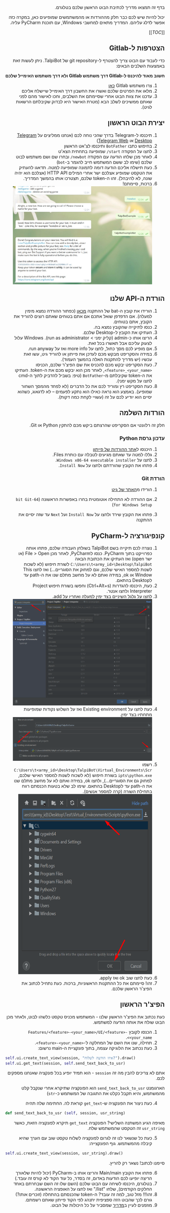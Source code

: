 <div dir="rtl" align="right">

בדף זה תמצאו מדריך לכתיבת הבוט הראשון שלכם בטלגרם.

יכול להיות שיש לכם כבר חלק מההורדות או מהמשתמשים שמופיעים כאן, במקרה כזה אפשר לדלג עליהם. המדריך מתאים למחשבי Windows, עם תוכנת PyCharm עליה.

[[_TOC_]]

</div>

<h2 dir="rtl" align="right"> הצטרפות ל-Gitlab </h2>

<div dir="rtl" align="right">

כדי לעבוד עם הבוט צריך להצטרף ל-git repository של TalpiBot. ניתן לעשות זאת באמצעות השלבים הבאים:

**חשוב מאוד להיכנס ל-Gitlab דרך משתמש Gitlab ולא דרך משתמש האימייל שלכם**

1. צרו משתמש Gitlab [כאן](https://gitlab.com/users/sign_up)
2. מלאו את הפרטים שלכם ואשרו את החשבון דרך האימייל שיישלח אליכם
3. עדכנו את צוות הבוט אחרי שסיימתם את השלבים, וחכו לאישור מהם לפני שאתם ממשיכים לשלב הבא (מטרת האישור היא לבדוק שקיבלתם הרשאות לגיט).

</div>

<h2 dir="rtl" align="right"> יצירת הבוט הראשון </h2>

<div dir="rtl" align="right">

1. תיכנסו ל-Telegram בדרך שהכי נוחה לכם (אנחנו ממליצים על [Telegram Desktop](https://desktop.telegram.org/) או [Telegram Web](https://web.telegram.org/))
2. בחיפוש כתבו `BotFather` ותיכנסו לצ'אט הראשון
3. לחצו על הפקודה `start/` שמופיעה בתחתית הצא'ט
4. לאחר מכן שלחו הודעה עם הפקודה `newbot/` ובחרו שם ושם משתמש לבוט שלכם (שימו לב ששם המשתמש חייב להגמר ב-`bot`)
5. כעת תישלח אליכם הודעה דומה לתמונה שמופיעה למטה. תדאגו להעתיק את הטקסט שמופיע אצלכם ישר אחרי המילים HTTP API (אצלכם הוא יהיה שונה, לא להיבהל).
זהו ה-token שלכם, תצטרכו אותו בהמשך המדריך.
6. ברכות, סיימתם!
![BotFather](uploads/ea88efbb58183a9c1c1f2464c15512ae/BotFather.jpeg)


</div>

<h2 dir="rtl" align="right"> הורדת ה-API שלנו </h2>

<div dir="rtl" align="right">

1. הורידו את קובץ ה-bat של ההתקנה [מכאן](none) (כפתור ההורדה נמצא מימין למעלה). אם הדפדפן שואל אתכם אם אתם בטוחים שאתם רוצים להוריד את הקובץ, אתם בטוחים.
2. כנסו לתיקייה שהקובץ נמצא בה.
3. העתיקו את הקובץ ל-Desktop שלכם.
3. הריצו אותו כ-admin (קליק ימני > run as administrator). Windows עלול לצעוק עליכם אבל תאשרו בכל זאת.
4. אם מופיע לכם מסך כחול, לחצו על more info ואז על run anyway.
5. במידה והסקריפט מבקש מכם לעדכן את פייתון או להוריד גיט, עשו זאת עכשיו (יש מדריך להתקנות האלה בהמשך העמוד).
6. כעת הסקריפט יבקש מכם להכניס את שם הפיצ'ר שלכם,                                               הכניסו
 `<feature>_<your_name>`, לאחר מכן הוא יבקש מכם את ה-token. העתיקו את ה-token שקיבלתם מ-`BotFather` (טיפ: בשביל להדביק לתוך ה-cmd לחצו על מקש ימני).
7. כעת הסקריפט רץ ומוריד לכם את כל הדברים (לא לפחד מהמסך השחור שמופיע). באמצע הוא נראה כאילו הוא נתקע לפעמים – לא לדגאוג, כשהוא יסיים הוא יודיע לכם על זה (עשויי לקחת כמה דקות).

</div>

<h2 dir="rtl" align="right"> הורדות השלמה </h2>

<div dir="rtl" align="right">
חלק זה רלוונטי אם הסקריפט שהרצתם ביקש מכם להתקין Python או Git.
</div>

<h3 dir="rtl" align="right"> עדכון גרסת Python </h3>

<div dir="rtl" align="right">

1. היכנסו ל[אתר ההורדות של פייתון](https://www.python.org/downloads/release/python-380/)
2. גללו למטה עד שאתם מגיעים לטבלה עם כותרת Files.
3. לחצו על `Windows x86-64 executable installer`.
4. פתחו את הקובץ שהורדתם ולחצו על `Install Now`.

</div>

<h3 dir="rtl" align="right"> הורדת Git </h3>

<div dir="rtl" align="right">

1. הורידו מ[האתר של גיט](https://git-scm.com/download/win)

2. אם ההורדה לא התחילה אוטומטית בחרו באפשרות הראשונה (`64-bit Git for Windows Setup`)

3. פתחו את הקובץ שירד ולחצו על `Install Now` ועל `Next` עד שזה יסיים את ההתקנה

</div>


<h2 dir="rtl" align="right"> קונפיגורציה ל-PyCharm </h2>

<div dir="rtl" align="right">

1. נוצרה לכם תיקייה בשם TalpiBot בשולחן העבודה שלכם,  פתחו אותה כפרוייקט בתוך PyCharm. כנסו לPyCharm, לאחר מכן File > Open (או ישר open) ואז העתיקו את הכתובת הבאה `C:\Users\t<army_id>\Desktop\TalpiBot` לשורת חיפוש (לא לשכוח לשנות למספר האישי שלכם, וגם למחוק את הסוגריים...) ואז לחצו This Window או ok, במידה ואתם לא על מחשב מתלם שנו את ה-path עד לDesktop בהתאם.
2. כעת, היכנסו להגדרות (Ctrl+Alt+s) וחפשו בשורת חיפוש Project Interpreter ולחצו אנטר.
3. לחצו על גלגל השיניים בצד ימין למעלה ואחריו על add.
 ![pic1](uploads/adf3503df9afc383dc1a168283f52c35/pic1.png)
4. כעת לחצו על Existing environment ואז על השלוש נקודות שמופיעות מתחתיו בצד ימין.
![pic2](uploads/a93e7be6f8f5f1ac90733034af5ef460/pic2.png)
5. רשמו `C:\Users\t<army_id>\Desktop\TalpiBot\Virtual_Environments\Scripts\python.exe` בשורת חיפוש (לא לשכוח לשנות למספר האישי שלכם, למחוק גם את הסוגריים...), ולחצו ok, במידה ואתם לא על מחשב מתלם שנו את ה-path עד לDesktop בהתאם. שימו לב שלא בטעות הכנסתם רווח בתחילת השורה (קרה למספר אנשים).
![pic3](uploads/2dc8508875800858082a582c2dadb215/pic3.png)
7. כעת לחצו שוב ok ואז apply.
8. זהו! סיימתם את כל ההתקנות הראשוניות, ברכות. כעת נתחיל לכתוב את הפיצ'ר הראשון שלכם.

</div>

<h2 dir="rtl" align="right"> הפיצ'ר הראשון </h2>

<div dir="rtl" align="right">

כעת נכתוב את הפיצ'ר הראשון שלנו - המשתמש מכניס טקסט כלשהו לבוט, ולאחר מכן הבוט שולח את אותה הודעה למשתמש.
1. הכנסו לקובץ `Features/<feature>-<your_name>/UI/<feature>-<your_name>`.
2. תחילה, שנו את השם של המחלקה ל-`<feature>-<your_name>`.
3. כעת נכתוב את הלוגיקה עצמה, בתוך פונקציית ה-main נרשום:
</div>

```python
self.ui.create_text_view(session, "איזו הודעה לשלוח?").draw()
self.ui.get_text(session, self.send_text_back_to_usr)
```

<div dir="rtl" align="right">

אתם לא צריכים להבין מה זה `session` - הוא תמיד יופיע בכל פונקציה שאנחנו מספקים לכם.

הארגומנט `send_text_back_to_usr` הוא הפונקציה שתיקרא אחרי שנקבל קלט מהמשתמש, והיא תקבל כקלט את התגובה של המשתמש כ-`str`)

4. כעת ניצור את הפונקציה ש-`get_text` קוראת לה. החתימה שלה תהיה

</div>

```python
def send_text_back_to_usr (self, session, usr_string)
```

<div dir="rtl" align="right">

מאיפה הגיע המשתנה השלישי? הפונקציה `get_text` תיקרא לפונקציה הזאת, כאשר `usr_string` זה הטקסט שהמשתמש שלח.

5. כעת כל שנשאר לנו זה לגרום לפונקציה לשלוח טקסט שוב עם הערך שהיא קיבלה מהמשתמש. גוף הפונקצייה:
</div>

```python
self.ui.create_text_view(session, usr_string).draw()
```

<div dir="rtl" align="right">

סיימנו לכתוב! נשאר רק להריץ.

6. פתחו את הקובץ Main/main והריצו אותו ב-PyCharm (יכול להיות שלאורך הריצה יופיעו לכם הודעות באדום, זה בסדר, כל עוד הקוד לא קורס זה עובד.)
7. בטלגרם, היכנסו לשיחה עם הבוט שלכם (השם שלו זה השם שבחרתם באחד החלקים הקודמים), שלחו "list/" ואז לחצו על האופציה הראשונה.
8. זהו!!! מזל טוב, למה זה עובד? ה-token שהכנסתם בהתחלה (זוכרים אותו?) גורם לכך שהבוט הזה ספציפית יתנהג לפי הקוד פייתון שאתם רשמתם. 
9. מוזמנים לעיין ב[מדריך](HOME.md) שמסביר על כל היכולות של הבוט.


</div>
